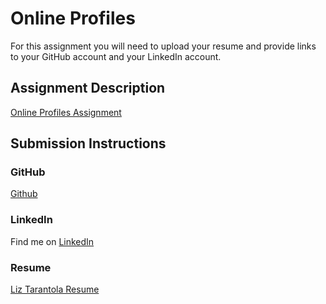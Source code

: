 # Online Profiles
For this assignment you will need to upload your resume and provide links to your GitHub account and your LinkedIn account.

## Assignment Description
[Online Profiles Assignment](https://education.launchcode.org/liftoff/modules/assignments/online-profiles)

## Submission Instructions
 
### GitHub
[Github](https://github.com/liztarantola)
 
### LinkedIn
Find me on [LinkedIn](https://www.linkedin.com/in/elizabethtarantola4/)

### Resume
[Liz Tarantola Resume](https://github.com/liztarantola/liftoff-assignments/blob/master/Liz%20Tarantola%20Launchcode%20Resume.pdf)

